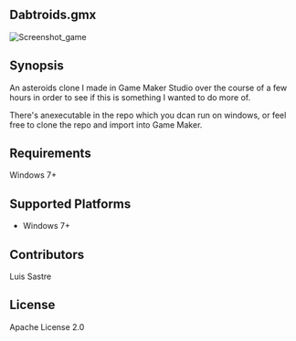 ## Dabtroids.gmx

![Screenshot_game](http://i.imgur.com/V7NCe7M.png)

## Synopsis

An asteroids clone I made in Game Maker Studio over the course of a few hours in order to see if this is something I wanted to do more of.

There's anexecutable in the repo which you dcan run on windows, or feel free to clone the repo and import into Game Maker.

## Requirements

Windows 7+

## Supported Platforms

* Windows 7+

## Contributors

Luis Sastre

## License

Apache License 2.0
